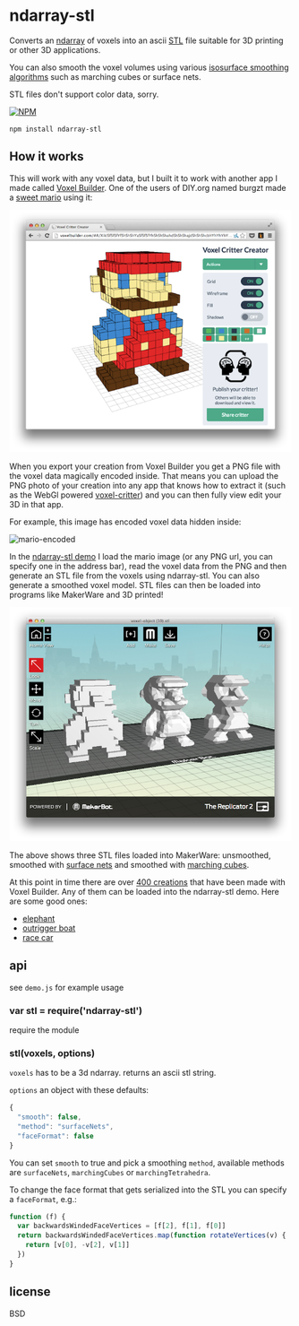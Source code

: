 # ndarray-stl

Converts an [ndarray](https://github.com/mikolalysenko/ndarray) of voxels into an ascii [STL](http://orion.math.iastate.edu/burkardt/data/stl/stl.html) file suitable for 3D printing or other 3D applications.

You can also smooth the voxel volumes using various [isosurface smoothing algorithms](http://0fps.wordpress.com/2012/07/12/smooth-voxel-terrain-part-2/) such as marching cubes or surface nets.

STL files don't support color data, sorry.

[![NPM](https://nodei.co/npm/ndarray-stl.png)](https://npmjs.org/ndarray-stl)

```
npm install ndarray-stl
```

## How it works

This will work with any voxel data, but I built it to work with another app I made called [Voxel Builder](http://voxelbuilder.com). One of the users of DIY.org named burgzt made a [sweet mario](https://diy.org/burgzt/001em5) using it:

![mario](img/mario-builder.png)

When you export your creation from Voxel Builder you get a PNG file with the voxel data magically encoded inside. That means you can upload the PNG photo of your creation into any app that knows how to extract it (such as the WebGl powered [voxel-critter](http://shama.github.io/voxel-critter/)) and you can then fully view edit your 3D in that app.

For example, this image has encoded voxel data hidden inside:

![mario-encoded](http://i.imgur.com/ccBkMVY.png)

In the [ndarray-stl demo](http://maxogden.github.io/ndarray-stl/?png=http://i.imgur.com/ccBkMVY.png) I load the mario image (or any PNG url, you can specify one in the address bar), read the voxel data from the PNG and then generate an STL file from the voxels using ndarray-stl. You can also generate a smoothed voxel model. STL files can then be loaded into programs like MakerWare and 3D printed!


![mario-makerware](img/mario-makerware.png)

The above shows three STL files loaded into MakerWare: unsmoothed, smoothed with [surface nets](http://www.merl.com/papers/docs/TR99-24.pdf) and smoothed with [marching cubes](https://en.wikipedia.org/wiki/Marching_cubes).

At this point in time there are over [400 creations](http://derekr.github.io/voxel-painter-admin/) that have been made with Voxel Builder. Any of them can be loaded into the ndarray-stl demo. Here are some good ones:

- [elephant](http://maxogden.github.io/ndarray-stl/?png=http://i.imgur.com/XawptQv.png)
- [outrigger boat](http://maxogden.github.io/ndarray-stl/?png=http://i.imgur.com/Gv5Q3UP.png)
- [race car](http://maxogden.github.io/ndarray-stl/?png=http://i.imgur.com/ZcSVaqy.png)

## api

see `demo.js` for example usage

### var stl = require('ndarray-stl')

require the module

### stl(voxels, options)

`voxels` has to be a 3d ndarray. returns an ascii stl string.

`options` an object with these defaults:

```js
{
  "smooth": false,
  "method": "surfaceNets",
  "faceFormat": false
}
```

You can set `smooth` to true and pick a smoothing `method`, available methods are `surfaceNets`, `marchingCubes` or `marchingTetrahedra`.

To change the face format that gets serialized into the STL you can specify a `faceFormat`, e.g.:

```js
function (f) {
  var backwardsWindedFaceVertices = [f[2], f[1], f[0]]
  return backwardsWindedFaceVertices.map(function rotateVertices(v) {
    return [v[0], -v[2], v[1]]
  })
}
```

## license

BSD
